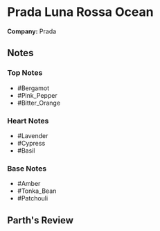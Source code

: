 # Prada Luna Rossa Ocean

**Company:** Prada

## Notes

### Top Notes
- #Bergamot
- #Pink_Pepper
- #Bitter_Orange

### Heart Notes
- #Lavender
- #Cypress
- #Basil

### Base Notes
- #Amber
- #Tonka_Bean
- #Patchouli

## Parth's Review

<!-- Add your review here -->
